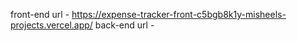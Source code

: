 front-end url - https://expense-tracker-front-c5bgb8k1y-misheels-projects.vercel.app/
back-end url - 